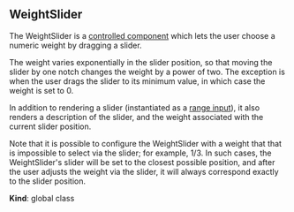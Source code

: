 <a name="WeightSlider"></a>

## WeightSlider

The WeightSlider is a [controlled component] which lets the user choose a
numeric weight by dragging a slider.

The weight varies exponentially in the slider position, so that moving the
slider by one notch changes the weight by a power of two. The exception is
when the user drags the slider to its minimum value, in which case the
weight is set to 0.

In addition to rendering a slider (instantiated as a [range input]), it also renders
a description of the slider, and the weight associated with the current slider position.

Note that it is possible to configure the WeightSlider with a weight that
that is impossible to select via the slider; for example, 1/3. In such cases,
the WeightSlider's slider will be set to the closest possible position, and after
the user adjusts the weight via the slider, it will always correspond exactly to
the slider position.

[controlled component]: https://reactjs.org/docs/forms.html#controlled-components
[range input]: https://developer.mozilla.org/en-US/docs/Web/HTML/Element/input/range

**Kind**: global class
